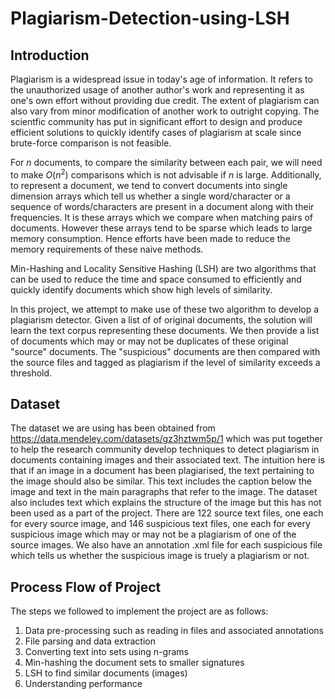 # Plagiarism-Detection-using-LSH

## Introduction

Plagiarism is a widespread issue in today's age of information. It refers to the unauthorized usage of another author's work and representing it as one's own effort without providing due credit. The extent of plagiarism can also vary from minor modification of another work to outright copying. The scientfic community has put in significant effort to design and produce efficient solutions to quickly identify cases of plagiarism at scale since brute-force comparison is not feasible.

For $n$ documents, to compare the similarity between each pair, we will need to make  $O(n^2)$ comparisons which is not advisable if $n$ is large. Additionally, to represent a document, we tend to convert documents into single dimension arrays which tell us whether a single word/character or a sequence of words/characters are present in a document along with their frequencies. It is these arrays which we compare when matching pairs of documents. However these arrays tend to be sparse which leads to large memory consumption. Hence efforts have been made to reduce the memory requirements of these naive methods.

Min-Hashing and Locality Sensitive Hashing (LSH) are two algorithms that can be used to reduce the time and space consumed to efficiently and quickly identify documents which show high levels of similarity.

In this project, we attempt to make use of these two algorithm to develop a plagiarism detector. Given a list of of original documents, the solution will learn the text corpus representing these documents. We then provide a list of documents which may or may not be duplicates of these original "source" documents. The "suspicious" documents are then compared with the source files and tagged as plagiarism if the level of similarity exceeds a threshold.

## Dataset

The dataset we are using has been obtained from https://data.mendeley.com/datasets/gz3hztwm5p/1 which was put together to help the research community develop techniques to detect plagiarism in documents containing images and their associated text. The intuition here is that if an image in a document has been plagiarised, the text pertaining to the image should also be similar. This text includes the caption below the image and text in the main paragraphs that refer to the image. The dataset also includes text which explains the structure of the image but this has not been used as a part of the project. There are 122 source text files, one each for every source image, and 146 suspicious text files, one each for every suspicious image which may or may not be a plagiarism of one of the source images. We also have an annotation .xml file for each suspicious file which tells us whether the suspicious image is truely a plagiarism or not.

## Process Flow of Project
The steps we followed to implement the project are as follows:

1. Data pre-processing such as reading in files and associated annotations
2. File parsing and data extraction
3. Converting text into sets using n-grams
4. Min-hashing the document sets to smaller signatures
5. LSH to find similar documents (images)
6. Understanding performance
